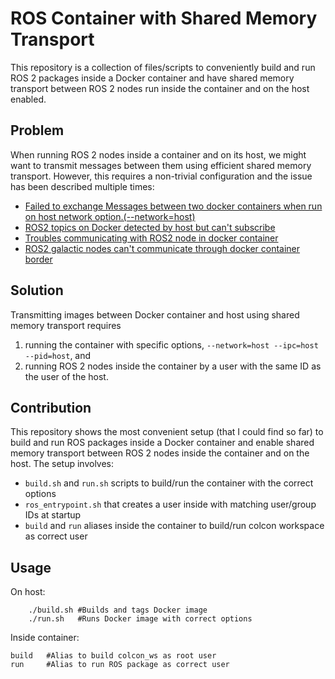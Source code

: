# ROS Container with Shared Memory Transport

This repository is a collection of files/scripts to conveniently build and run ROS 2 packages inside a Docker container and have shared memory transport between ROS 2 nodes run inside the container and on the host enabled.

## Problem

When running ROS 2 nodes inside a container and on its host, we might want to transmit messages between them using efficient shared memory transport. However, this requires a non-trivial configuration and the issue has been described multiple times: 

- [Failed to exchange Messages between two docker containers when run on host network option.(--network=host)](https://github.com/eProsima/Fast-DDS/issues/2624)
- [ROS2 topics on Docker detected by host but can't subscribe](https://github.com/eProsima/Fast-DDS/issues/2956)  
- [Troubles communicating with ROS2 node in docker container](https://stackoverflow.com/questions/65900201/troubles-communicating-with-ros2-node-in-docker-container) 
- [ROS2 galactic nodes can't communicate through docker container border](https://answers.ros.org/question/387076/ros2-galactic-nodes-cant-communicate-through-docker-container-border)  


## Solution

Transmitting images between Docker container and host using shared memory transport requires 
1. running the container with specific options, `--network=host --ipc=host --pid=host`, and 
2. running ROS 2 nodes inside the container by a user with the same ID as the user of the host.  

## Contribution

This repository shows the most convenient setup (that I could find so far) to build and run ROS packages inside a Docker container and enable shared memory transport between ROS 2 nodes inside the container and on the host. The setup involves: 
- `build.sh` and `run.sh` scripts to build/run the container with the correct options
- `ros_entrypoint.sh` that creates a user inside with matching user/group IDs at startup
- `build` and `run` aliases inside the container to build/run colcon workspace as correct user


## Usage

On host:
```
    ./build.sh #Builds and tags Docker image
    ./run.sh   #Runs Docker image with correct options 
```
    
Inside container:
```
build   #Alias to build colcon_ws as root user
run     #Alias to run ROS package as correct user

```
